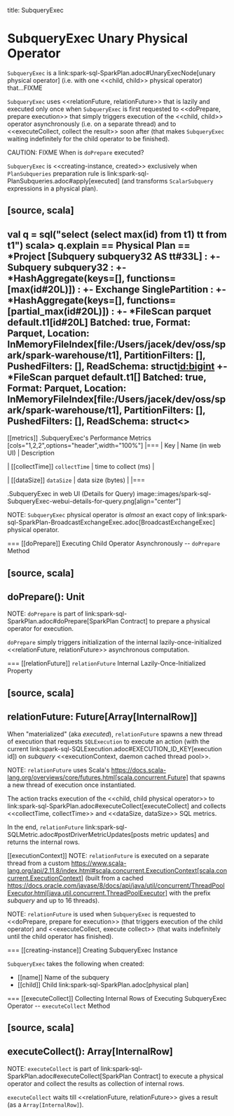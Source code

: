 title: SubqueryExec

# SubqueryExec Unary Physical Operator

`SubqueryExec` is a link:spark-sql-SparkPlan.adoc#UnaryExecNode[unary physical operator] (i.e. with one <<child, child>> physical operator) that...FIXME

`SubqueryExec` uses <<relationFuture, relationFuture>> that is lazily and executed only once when `SubqueryExec`  is first requested to <<doPrepare, prepare execution>> that simply triggers execution of the <<child, child>> operator asynchronously (i.e. on a separate thread) and to <<executeCollect, collect the result>> soon after (that makes `SubqueryExec` waiting indefinitely for the child operator to be finished).

CAUTION: FIXME When is `doPrepare` executed?

`SubqueryExec` is <<creating-instance, created>> exclusively when `PlanSubqueries` preparation rule is link:spark-sql-PlanSubqueries.adoc#apply[executed] (and transforms `ScalarSubquery` expressions in a physical plan).

[source, scala]
----
val q = sql("select (select max(id) from t1) tt from t1")
scala> q.explain
== Physical Plan ==
*Project [Subquery subquery32 AS tt#33L]
:  +- Subquery subquery32
:     +- *HashAggregate(keys=[], functions=[max(id#20L)])
:        +- Exchange SinglePartition
:           +- *HashAggregate(keys=[], functions=[partial_max(id#20L)])
:              +- *FileScan parquet default.t1[id#20L] Batched: true, Format: Parquet, Location: InMemoryFileIndex[file:/Users/jacek/dev/oss/spark/spark-warehouse/t1], PartitionFilters: [], PushedFilters: [], ReadSchema: struct<id:bigint>
+- *FileScan parquet default.t1[] Batched: true, Format: Parquet, Location: InMemoryFileIndex[file:/Users/jacek/dev/oss/spark/spark-warehouse/t1], PartitionFilters: [], PushedFilters: [], ReadSchema: struct<>
----

[[metrics]]
.SubqueryExec's Performance Metrics
[cols="1,2,2",options="header",width="100%"]
|===
| Key
| Name (in web UI)
| Description

| [[collectTime]] `collectTime`
| time to collect (ms)
|

| [[dataSize]] `dataSize`
| data size (bytes)
|
|===

.SubqueryExec in web UI (Details for Query)
image::images/spark-sql-SubqueryExec-webui-details-for-query.png[align="center"]

NOTE: `SubqueryExec` physical operator is _almost_ an exact copy of link:spark-sql-SparkPlan-BroadcastExchangeExec.adoc[BroadcastExchangeExec] physical operator.

=== [[doPrepare]] Executing Child Operator Asynchronously -- `doPrepare` Method

[source, scala]
----
doPrepare(): Unit
----

NOTE: `doPrepare` is part of link:spark-sql-SparkPlan.adoc#doPrepare[SparkPlan Contract] to prepare a physical operator for execution.

`doPrepare` simply triggers initialization of the internal lazily-once-initialized <<relationFuture, relationFuture>> asynchronous computation.

=== [[relationFuture]] `relationFuture` Internal Lazily-Once-Initialized Property

[source, scala]
----
relationFuture: Future[Array[InternalRow]]
----

When "materialized" (aka _executed_), `relationFuture` spawns a new thread of execution that requests `SQLExecution` to execute an action (with the current link:spark-sql-SQLExecution.adoc#EXECUTION_ID_KEY[execution id]) on *subquery* <<executionContext, daemon cached thread pool>>.

NOTE: `relationFuture` uses Scala's https://docs.scala-lang.org/overviews/core/futures.html[scala.concurrent.Future] that spawns a new thread of execution once instantiated.

The action tracks execution of the <<child, child physical operator>> to link:spark-sql-SparkPlan.adoc#executeCollect[executeCollect] and collects <<collectTime, collectTime>> and <<dataSize, dataSize>> SQL metrics.

In the end, `relationFuture` link:spark-sql-SQLMetric.adoc#postDriverMetricUpdates[posts metric updates] and returns the internal rows.

[[executionContext]]
NOTE: `relationFuture` is executed on a separate thread from a custom https://www.scala-lang.org/api/2.11.8/index.html#scala.concurrent.ExecutionContext[scala.concurrent.ExecutionContext] (built from a cached https://docs.oracle.com/javase/8/docs/api/java/util/concurrent/ThreadPoolExecutor.html[java.util.concurrent.ThreadPoolExecutor] with the prefix *subquery* and up to 16 threads).

NOTE: `relationFuture` is used when `SubqueryExec` is requested to <<doPrepare, prepare for execution>> (that triggers execution of the child operator) and <<executeCollect, execute collect>> (that waits indefinitely until the child operator has finished).

=== [[creating-instance]] Creating SubqueryExec Instance

`SubqueryExec` takes the following when created:

* [[name]] Name of the subquery
* [[child]] Child link:spark-sql-SparkPlan.adoc[physical plan]

=== [[executeCollect]] Collecting Internal Rows of Executing SubqueryExec Operator -- `executeCollect` Method

[source, scala]
----
executeCollect(): Array[InternalRow]
----

NOTE: `executeCollect` is part of link:spark-sql-SparkPlan.adoc#executeCollect[SparkPlan Contract] to execute a physical operator and collect the results as collection of internal rows.

`executeCollect` waits till <<relationFuture, relationFuture>> gives a result (as a `Array[InternalRow]`).
